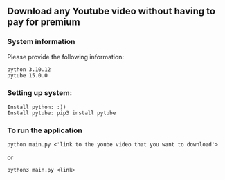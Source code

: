 ## Download any Youtube video without having to pay for premium

### System information

Please provide the following information:
    
    python 3.10.12
    pytube 15.0.0
     
### Setting up system:
    Install python: :))
    Install pytube: pip3 install pytube

### To run the application
    python main.py <'link to the yoube video that you want to download'>

or 
    
    python3 main.py <link>
